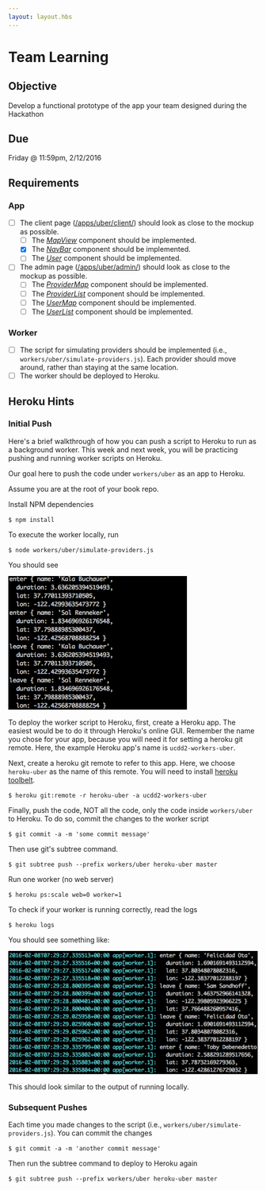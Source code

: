 ```yaml
---
layout: layout.hbs
---
```


# Team Learning

## Objective

Develop a functional prototype of the app your team designed during the Hackathon

## Due

Friday @ 11:59pm, 2/12/2016

## Requirements

### App

* [ ] The client page ([/apps/uber/client/](/apps/uber/client/)) should look as close to the mockup as possible.
  * [ ] The [_MapView_](/apps/uber/client/components/map.jsx) component should be implemented.
  * [X] The [_NavBar_](/apps/uber/client/components/navbar.jsx) component should be implemented.
  * [ ] The [_User_](/apps/uber/client/components/user.jsx) component should be implemented.  
* [ ] The admin page ([/apps/uber/admin/](/apps/uber/admin/)) should look as close to the mockup as possible.
  * [ ] The [_ProviderMap_](/apps/uber/admin/components/provider-map.jsx) component should be implemented.
  * [ ] The [_ProviderList_](/apps/uber/admin/components/provider-list.jsx) component should be implemented.  
  * [ ] The [_UserMap_](/apps/uber/admin/components/user-map.jsx) component should be implemented.      
  * [ ] The [_UserList_](/apps/uber/admin/components/user-list.jsx) component should be implemented.

### Worker

* [ ] The script for simulating providers should be implemented (i.e.,
  `workers/uber/simulate-providers.js`). Each provider should move around, rather
  than staying at the same location.
* [ ] The worker should be deployed to Heroku.

## Heroku Hints

### Initial Push

Here's a brief walkthrough of how you can push a script to Heroku to run as
a background worker. This week and next week, you will be practicing pushing
and running worker scripts on Heroku.

Our goal here to push the code under `workers/uber` as an app to Heroku.

Assume you are at the root of your book repo.

Install NPM dependencies

    $ npm install

To execute the worker locally, run

    $ node workers/uber/simulate-providers.js


You should see

![local_stdout](local_stdout.png)

To deploy the worker script to Heroku, first, create a Heroku app. The easiest
would be to do it through Heroku's online GUI. Remember the name you chose for
your app, because you will need it for setting a heroku git remote.
Here, the example Heroku app's name is `ucdd2-workers-uber`.

Next, create a heroku git remote to refer to this app. Here, we choose
`heroku-uber` as the name of this remote. You will need to install
[heroku toolbelt](https://toolbelt.heroku.com/).

    $ heroku git:remote -r heroku-uber -a ucdd2-workers-uber    

Finally, push the code, NOT all the code, only the code inside
`workers/uber` to Heroku. To do so, commit the changes to the worker script

    $ git commit -a -m 'some commit message'

Then use git's subtree command.

    $ git subtree push --prefix workers/uber heroku-uber master

Run one worker (no web server)

    $ heroku ps:scale web=0 worker=1

To check if your worker is running correctly, read the logs

    $ heroku logs

You should see something like:

![heroku_logs](heroku_logs.png)

This should look similar to the output of running locally.

### Subsequent Pushes

Each time you made changes to the script (i.e., `workers/uber/simulate-providers.js`).
You can commit the changes

    $ git commit -a -m 'another commit message'

Then run the subtree command to deploy to Heroku again

    $ git subtree push --prefix workers/uber heroku-uber master
